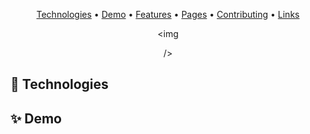 <div id='top' align="center">


<p>

</p>

<p>



</p>

<p>

[Technologies](#-technologies) •
[Demo](#-demo) •
[Features](#-features) •
[Pages](#-pages) •
[Contributing](#-contributing) •
[Links](#-links)

</p>

<img

/>

</div>

## 🔧 Technologies


## ✨ Demo
